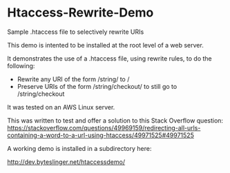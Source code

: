 # Htaccess-Rewrite-Demo
Sample .htaccess file to selectively rewrite URIs

This demo is intented to be installed at the root level of a web server.

It demonstrates the use of a .htaccess file, using rewrite rules, to do the following:

- Rewrite any URI of the form /string/<x> to /<x>
- Preserve URIs of the form /string/checkout/<x> to still go to /string/checkout</x>

It was tested on an AWS Linux server.

This was written to test and offer a solution to this Stack Overflow question:
  https://stackoverflow.com/questions/49969159/redirecting-all-urls-containing-a-word-to-a-url-using-htaccess/49971525#49971525

A working demo is installed in a subdirectory here:

  http://dev.byteslinger.net/htaccessdemo/
